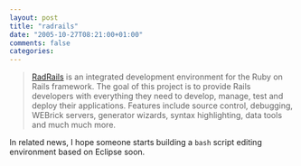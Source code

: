 ```yaml
---
layout: post
title: "radrails"
date: "2005-10-27T08:21:00+01:00"
comments: false
categories: 
---
```


<blockquote>
<p><a href="http://www.radrails.org">RadRails</a> is an integrated development environment for the Ruby on Rails framework. The goal of this project is to provide Rails developers with everything they need to develop, manage, test and deploy their applications. Features include source control, debugging, WEBrick servers, generator wizards, syntax highlighting, data tools and much much more.</p>
</blockquote>

<p>In related news, I hope someone starts building a <code>bash</code> script editing environment based on Eclipse soon.</p>


